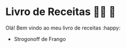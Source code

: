 # Livro de Receitas :man_cook: :shallow_pan_of_food:



Olá! Bem vindo ao meu livro de receitas :happy:

- Strogonoff de Frango
